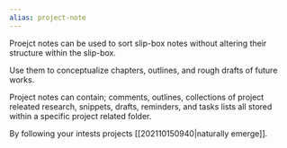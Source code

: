 ```yaml
---
alias: project-note
---
```


Proejct notes can be used to sort slip-box notes without altering their structure within the slip-box.

Use them to conceptualize chapters, outlines, and rough drafts of future works.

Project notes can contain; comments, outlines, collections of project releated research, snippets, drafts, reminders, and tasks lists all stored within a specific project related folder.

By following your intests projects [[202110150940|naturally emerge]].